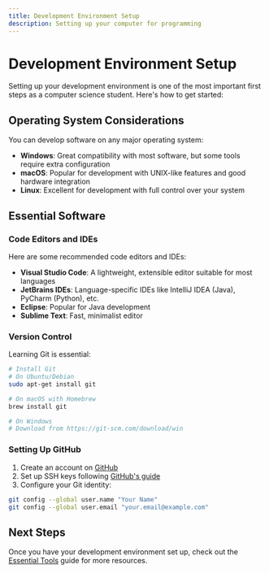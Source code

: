 ```yaml
---
title: Development Environment Setup
description: Setting up your computer for programming
---
```


# Development Environment Setup

Setting up your development environment is one of the most important first steps as a computer science student. Here's how to get started:

## Operating System Considerations

You can develop software on any major operating system:

- **Windows**: Great compatibility with most software, but some tools require extra configuration
- **macOS**: Popular for development with UNIX-like features and good hardware integration
- **Linux**: Excellent for development with full control over your system

## Essential Software

### Code Editors and IDEs

Here are some recommended code editors and IDEs:

- **Visual Studio Code**: A lightweight, extensible editor suitable for most languages
- **JetBrains IDEs**: Language-specific IDEs like IntelliJ IDEA (Java), PyCharm (Python), etc.
- **Eclipse**: Popular for Java development
- **Sublime Text**: Fast, minimalist editor

### Version Control

Learning Git is essential:

```bash
# Install Git
# On Ubuntu/Debian
sudo apt-get install git

# On macOS with Homebrew
brew install git

# On Windows
# Download from https://git-scm.com/download/win
```

### Setting Up GitHub

1. Create an account on [GitHub](https://github.com/)
2. Set up SSH keys following [GitHub's guide](https://docs.github.com/en/authentication/connecting-to-github-with-ssh)
3. Configure your Git identity:

```bash
git config --global user.name "Your Name"
git config --global user.email "your.email@example.com"
```

## Next Steps

Once you have your development environment set up, check out the [Essential Tools](/resources/guides/getting-started/essential-tools) guide for more resources. 